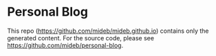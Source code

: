 # Personal Blog

This repo (https://github.com/mideb/mideb.github.io) contains only the generated content.
For the source code, please see https://github.com/mideb/personal-blog.